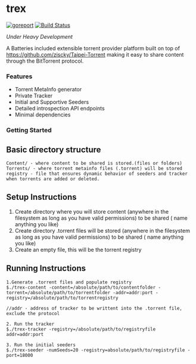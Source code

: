 # trex
[![goreport](https://goreportcard.com/badge/github.com/ziscky/trex)](https://goreportcard.com/report/github.com/ziscky/doom)
[![Build Status](https://travis-ci.org/ziscky/doom.svg?branch=master)](https://travis-ci.org/ziscky/doom)

*Under Heavy Development*

A Batteries included extensible torrent provider platform built on top of https://github.com/ziscky/Taipei-Torrent making it easy to share content through the BitTorrent protocol.

### Features

 - Torrent MetaInfo generator
 - Private Tracker
 - Initial and Supportive Seeders
 - Detailed introspection API endpoints
 - Minimal dependencies

 
### Getting Started

Basic directory structure
----------
```
Content/ - where content to be shared is stored.(files or folders)
Torrents/ - where torrent metainfo files (.torrent) will be stored
registry - file that ensures dynamic behavior of seeders and tracker when torrents are added or deleted.
```

Setup Instructions
----------
 1. Create directory where you will store content (anywhere in the filesystem as long as you have valid permissions) to be shared ( name anything you like)
 2. Create directory .torrent files will be stored (anywhere in the filesystem as long as you have valid permissions) to be shared ( name anything you like)
 3. Create an empty file, this will be the torrent registry

Running Instructions
----------
```
1.Generate .torrent files and populate registry
$./trex-content -content=/absolute/path/to/contentfolder -torrent=/absolute/path/to/torrentfolder -addr=addr:port -registry=/absolute/path/to/torrentregistry

//addr - address of tracker to be writtent into the .torrent file, exclude the protocol

2. Run the tracker
$./trex-tracker -registry=/absolute/path/to/registryfile addr=addr:port 

3. Run the initial seeders
$./trex-seeder -numSeeds=20 -registry=absolute/path/to/registryfile -port=18000

```
